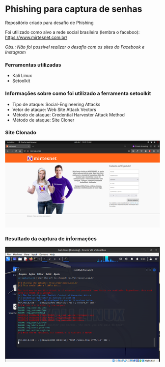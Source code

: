 # Phishing para captura de senhas

Repositório criado para desafio de Phishing

Foi utilizado como alvo a rede social brasileira (lembra o faceboo): https://www.mirtesnet.com.br/

*Obs.: Não foi possível realizar o desafio com os sites do Facebook e Instagram*

### Ferramentas utilizadas

* Kali Linux 
* Setoolkit

### Informações sobre como foi utilizado a ferramenta setoolkit

* Tipo de ataque: Social-Engineering Attacks
* Vetor de ataque: Web Site Attack Vectors
* Método de ataque: Credential Harvester Attack Method
* Método de ataque: Site Cloner

### Site Clonado

![Site Clonado](https://github.com/jurandirm/cibersecurity-desafio-phishing/blob/main/site_clone.png)

### Resultado da captura de informações

![Password and Infos](https://github.com/jurandirm/cibersecurity-desafio-phishing/blob/main/password_and_infos.png)
